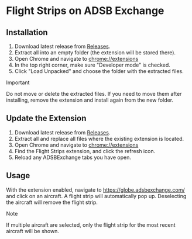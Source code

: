 # Flight Strips on ADSB Exchange

## Installation
1.  Download latest release from [Releases](https://github.com/BlackOmegaSF/ADSBx-Flight-Strips/releases).
1.  Extract all into an empty folder (the extension will be stored there).
1.  Open Chrome and navigate to [chrome://extensions](chrome://extensions)
1.  In the top right corner, make sure "Developer mode" is checked.
1.  Click "Load Unpacked" and choose the folder with the extracted files.

> [!IMPORTANT]
> Do not move or delete the extracted files. If you need to move them after installing, remove the extension and install again from the new folder.

## Update the Extension
1. Download latest release from [Releases](https://github.com/BlackOmegaSF/ADSBx-Flight-Strips/releases).
1. Extract all and replace all files where the existing extension is located.
1. Open Chrome and navigate to [chrome://extensions](chrome://extensions)
1. Find the Flight Strips extension, and click the refresh icon.
1. Reload any ADSBExchange tabs you have open.


## Usage
With the extension enabled, navigate to https://globe.adsbexchange.com/ and click on an aircraft. A flight strip will automatically pop up. Deselecting the aircraft will remove the flight strip.

> [!NOTE]
> If multiple aircraft are selected, only the flight strip for the most recent aircraft will be shown.